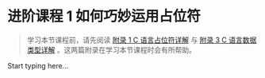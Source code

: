 # 进阶课程 1 如何巧妙运用占位符

> 学习本节课程前，请先阅读 [附录 1 C 语言占位符详解](A1.md) 与 [附录 3 C 语言数据类型详解](A3.md) 。这两篇附录在学习本节课程时会有所帮助。

Start typing here...